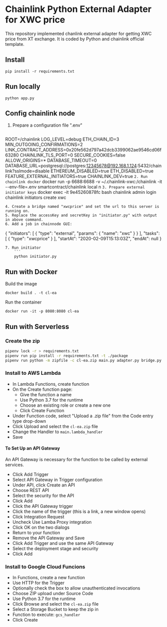# Chainlink Python External Adapter for XWC price

This repository implemented chanlink external adapter for getting XWC price from XT exchange. It is coded by Python and chainlink official template.

## Install

```
pip install -r requirements.txt
```

## Run locally

```
python app.py
```

## Config chainlink node
1. Prepare a configuration file ".env"
    ```
ROOT=/chainlink
LOG_LEVEL=debug
ETH_CHAIN_ID=3
MIN_OUTGOING_CONFIRMATIONS=2
LINK_CONTRACT_ADDRESS=0x20fe562d797a42dcb3399062ae9546cd06f63280
CHAINLINK_TLS_PORT=0
SECURE_COOKIES=false
ALLOW_ORIGINS=*
DATABASE_TIMEOUT=0
DATABASE_URL=postgresql://postgres:12345678@192.168.1.124:5432/chainlink?sslmode=disable
ETHEREUM_DISABLED=true
ETH_DISABLED=true
FEATURE_EXTERNAL_INITIATORS=true
CHAINLINK_DEV=true
    ```
2. Run chainlink docker
    ```
    docker run -p 6688:6688 -v ~/.chainlink-xwc:/chainlink -it --env-file=.env smartcontract/chainlink local n
    ```
3. Prepare external initiator keys
    ```
docker exec -it 9e45260878fc bash
chainlink admin login
chainlink initiators create xwc
```
4. Create a bridge named "xwcprice" and set the url to this server is running on.
5. Replace the accessKey and secretKey in "initiator.py" with output in above command.
6. Add a job in chainnode GUI:
```
{
  "initiators": [
    {
      "type": "external",
      "params": {
        "name": "xwc"
      }
    }
  ],
  "tasks": [
    {
      "type": "xwcprice"
    }
  ],
  "startAt": "2020-02-09T15:13:03Z",
  "endAt": null
}
```
7. Run initiator
    ```
    python initiator.py
```

## Run with Docker

Build the image

```
docker build . -t cl-ea
```

Run the container

```
docker run -it -p 8080:8080 cl-ea
```

## Run with Serverless

### Create the zip

```bash
pipenv lock -r > requirements.txt
pipenv run pip install -r requirements.txt -t ./package
pipenv run python -m zipfile -c cl-ea.zip main.py adapter.py bridge.py ./package/*
```

### Install to AWS Lambda

- In Lambda Functions, create function
- On the Create function page:
  - Give the function a name
  - Use Python 3.7 for the runtime
  - Choose an existing role or create a new one
  - Click Create Function
- Under Function code, select "Upload a .zip file" from the Code entry type drop-down
- Click Upload and select the `cl-ea.zip` file
- Change the Handler to `main.lambda_handler`
- Save

#### To Set Up an API Gateway

An API Gateway is necessary for the function to be called by external services.

- Click Add Trigger
- Select API Gateway in Trigger configuration
- Under API, click Create an API
- Choose REST API
- Select the security for the API
- Click Add
- Click the API Gateway trigger
- Click the name of the trigger (this is a link, a new window opens)
- Click Integration Request
- Uncheck Use Lamba Proxy integration
- Click OK on the two dialogs
- Return to your function
- Remove the API Gateway and Save
- Click Add Trigger and use the same API Gateway
- Select the deployment stage and security
- Click Add


### Install to Google Cloud Funcions

- In Functions, create a new function
- Use HTTP for the Trigger
- Optionally check the box to allow unauthenticated invocations
- Choose ZIP upload under Source Code
- Use Python 3.7 for the runtime
- Click Browse and select the `cl-ea.zip` file
- Select a Storage Bucket to keep the zip in
- Function to execute: `gcs_handler`
- Click Create
